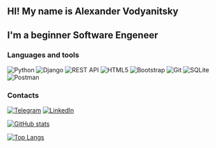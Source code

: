 ## HI! My name is Alexander Vodyanitsky

## I'm a beginner Software Engeneer

### Languages and tools
![Python](https://img.shields.io/badge/-Python-FFFF00?style=for-the-badge&logo=python&logoColor=FFF0000)
![Django](https://img.shields.io/badge/-Django-000000?style=for-the-badge&logo=django&logoColor=00FF00)
![REST API](https://img.shields.io/badge/-REST_API-ADD8E6?style=for-the-badge&)
![HTML5](https://img.shields.io/badge/-HTML5-E34F26?style=for-the-badge&logo=HTML5&logoColor=FFFFFF)
![Bootstrap](https://img.shields.io/badge/-Bootstrap-7952B3?style=for-the-badge&logo=bootstrap&logoColor=FFFFFF)
![Git](https://img.shields.io/badge/-Git-E34F26?style=for-the-badge&logo=sqlite&logoColor=00000)
![SQLite](https://img.shields.io/badge/-SQLite-003B57?style=for-the-badge&logo=sqlite&logoColor=00000)
![Postman](https://img.shields.io/badge/-Postman-000000?style=for-the-badge&logo=postman&logoColor=00000)

### Contacts
[![Telegram](https://img.shields.io/badge/-Telegram-0088CC?style=for-the-badge&logo=telegram)](https://t.me/vodyanixx)
[![LinkedIn](https://img.shields.io/badge/-LinkedIn-0A66C2?style=for-the-badge&logo=LinkedIn)](https://www.linkedin.com/in/alexander-vodyanitsky-a4a11b246?lipi=urn%3Ali%3Apage%3Ad_flagship3_profile_view_base_contact_details%3BkVTKCwn2TnylUsIfJcg7Eg%3D%3D)


[![GitHub stats](https://github-readme-stats.vercel.app/api?username=AlexVodyanitsky&count_private=true&show_icons=true&theme=tokyonight)](https://github.com/anuraghazra/github-readme-stats)

[![Top Langs](https://github-readme-stats.vercel.app/api/top-langs/?username=AlexVodyanitsky&count_private=true)](https://github.com/anuraghazra/github-readme-stats)
